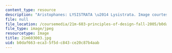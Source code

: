 ```yaml
---
content_type: resource
description: "Aristophanes: LYSISTRATA \u2014 Lysistrata. Image courtesy of Meg Rosenburg."
file: null
file_location: /coursemedia/21m-603-principles-of-design-fall-2005/b0daf663eca35f5dc843ce20c87b4aab_21m603003.jpg
file_type: image/jpeg
resourcetype: Image
title: 21m603003.jpg
uid: b0daf663-eca3-5f5d-c843-ce20c87b4aab
---
```

